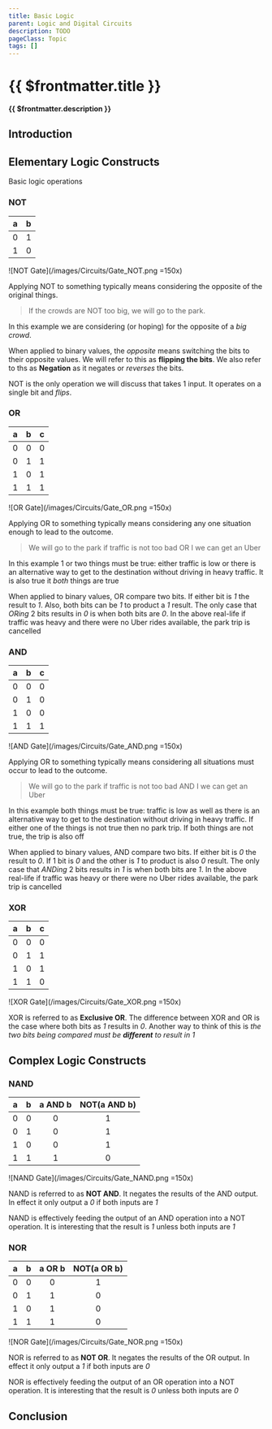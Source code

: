 ```yaml
---
title: Basic Logic
parent: Logic and Digital Circuits
description: TODO
pageClass: Topic
tags: []
---
```


# {{ $frontmatter.title }}
**{{ $frontmatter.description }}**

<KeyConcepts :ConceptArray= "[
{
  Concept:'Concept 1',
  Details:'Details of concept 1'
},
{  
  Concept:'Concept 2',
  Details:'Details of concept 2' 
}
]" />

## Introduction

## Elementary Logic Constructs

Basic logic operations 

### NOT

       
|a|b|
|-|-|
|0|1|
|1|0|

![NOT Gate](/images/Circuits/Gate_NOT.png =150x)

Applying NOT to something typically means considering the opposite of the original things.

> If the crowds are NOT too big, we will go to the park.

In this example we are considering (or hoping) for the opposite of a *big crowd*.

When applied to binary values, the *opposite* means switching the bits to their opposite values. We will refer to this as **flipping the bits**. We also refer to ths as **Negation** as it negates or *reverses* the bits.

NOT is the only operation we will discuss that takes 1 input. It operates on a single bit and *flips*.

### OR

|a|b|c|
|-|-|-|
|0|0|0|
|0|1|1|
|1|0|1|
|1|1|1|

![OR Gate](/images/Circuits/Gate_OR.png =150x)

Applying OR to something typically means considering any one situation enough to lead to the outcome.

> We will go to the park if traffic is not too bad OR I we can get an Uber

In this example 1 or two things must be true: either traffic is low or there is an alternative way to get to the destination without driving in heavy traffic. It is also true it *both* things are true

When applied to binary values, OR compare two bits. If either bit is *1* the result to *1*. Also, both bits can be *1* to product a *1* result. The only case that *ORing* 2 bits results in *0* is when both bits are *0*. In the above real-life if traffic was heavy and there were no Uber rides available, the park trip is cancelled

### AND

|a|b|c|
|-|-|-|
|0|0|0|
|0|1|0|
|1|0|0|
|1|1|1|

![AND Gate](/images/Circuits/Gate_AND.png =150x)

Applying OR to something typically means considering all situations must occur to lead to the outcome.

> We will go to the park if traffic is not too bad AND I we can get an Uber

In this example both things must be true: traffic is low as well as there is an alternative way to get to the destination without driving in heavy traffic. If either one of the things is not true then no park trip. If both things are not true, the trip is also off

When applied to binary values, AND compare two bits. If either bit is *0* the result to *0*. If 1 bit is *0* and the other is  *1* to product is also *0* result. The only case that *ANDing* 2 bits results in *1* is when both bits are *1*. In the above real-life if traffic was heavy or there were no Uber rides available, the park trip is cancelled

### XOR

|a|b|c|
|-|-|-|
|0|0|0|
|0|1|1|
|1|0|1|
|1|1|0|

![XOR Gate](/images/Circuits/Gate_XOR.png =150x)

XOR is referred to as **Exclusive OR**. The difference between XOR and OR is the case where both bits as *1* results in *0*. Another way to think of this is *the two bits being compared must be **different** to result in 1*

## Complex Logic Constructs

### NAND

|a|b|a AND b|NOT(a AND b)|
|-|-|:-:|:-:|
|0|0|0|1|
|0|1|0|1|
|1|0|0|1|
|1|1|1|0|

![NAND Gate](/images/Circuits/Gate_NAND.png =150x)

NAND is referred to as **NOT AND**. It negates the results of the AND output. In effect it only output a *0* if both inputs are *1*

NAND is effectively feeding the output of an AND operation into a NOT operation. It is interesting that the result is *1* unless both inputs are *1*

### NOR
|a|b|a OR b|NOT(a OR b)|
|-|-|:-:|:-:|
|0|0|0|1|
|0|1|1|0|
|1|0|1|0|
|1|1|1|0|

![NOR Gate](/images/Circuits/Gate_NOR.png =150x)

NOR is referred to as **NOT OR**. It negates the results of the OR output. In effect it only output a *1* if both inputs are *0*

NOR is effectively feeding the output of an OR operation into a NOT operation. It is interesting that the result is *0* unless both inputs are *0*

## Conclusion